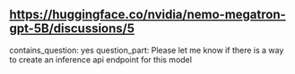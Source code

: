 ## https://huggingface.co/nvidia/nemo-megatron-gpt-5B/discussions/5

contains_question: yes
question_part: Please let me know if there is a way to create an inference api endpoint for this model